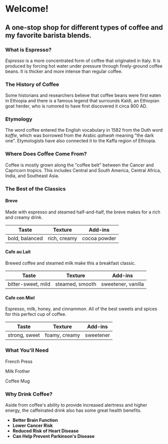 # Welcome!

## A one-stop shop for different types of coffee and my favorite barista blends.

### What is Espresso?
*Espresso* is a more concentrated form of coffee that originated in Italy. It is produced by forcing hot water under pressure through finely-ground coffee beans. It is thicker and more intense than regular coffee.

### The History of Coffee

Some historians and researchers believe that coffee beans were first eaten in Ethiopia and there is a famous legend that surrounds Kaldi, an Ethiopian goat herder, who is rumored to have first discovered it circa 800 AD. 

### Etymology
The word coffee entered the English vocabulary in 1582 from the Duth word *koffie*, which was borrowed from the Arabic *qahwah* meaning "the dark one". Etymologists have also connected it to the Kaffa region of Ethiopia.

### Where Does Coffee Come From?
Coffee is mostly grown along the "coffee belt" between the Cancer and Capricorn tropics. This includes Central and South America, Central Africa, India, and Southeast Asia. 

### The Best of the Classics

#### Breve
Made with espresso and steamed half-and-half, the breve makes for a rich and creamy drink. 

| Taste      | Texture | Add-ins |
| --- | --- | --- |
| bold, balanced | rich, creamy | cocoa powder |

#### Cafe au Lait
Brewed coffee and steamed milk make this a breakfast classic.

| Taste      | Texture | Add-ins |
| --- | --- | --- |
| bitter-sweet, mild | steamed, smooth | sweetener, vanilla |

#### Cafe con Miel
Espresso, milk, honey, and cinnammon. All of the best sweets and spices for this perfect cup of coffee.

| Taste | Texture | Add-ins |
| --- | --- | --- |
| strong, sweet | foamy, creamy | sweetener |

### What You'll Need

French Press

Milk Frother

Coffee Mug

### Why Drink Coffee?
Aside from coffee's ability to provide increased alertness and higher energy, the caffeinated drink also has some great health benefits. 

* **Better Brain Function**
* **Lower Cancer Risk**
* **Reduced Risk of Heart Disease**
* **Can Help Prevent Parkinson's Disease**